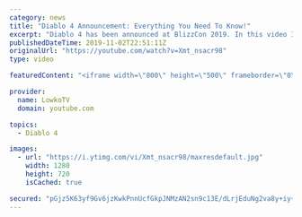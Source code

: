 ```yaml
---
category: news
title: "Diablo 4 Announcement: Everything You Need To Know!"
excerpt: "Diablo 4 has been announced at BlizzCon 2019. In this video I go over everything you need to know about this upcoming Blizzard Entertainment game."
publishedDateTime: 2019-11-02T22:51:11Z
originalUrl: "https://youtube.com/watch?v=Xmt_nsacr98"
type: video

featuredContent: "<iframe width=\"800\" height=\"500\" frameborder=\"0\" src=\"https://www.youtube.com/embed/Xmt_nsacr98\" allow=\"accelerometer; autoplay; encrypted-media; gyroscope; picture-in-picture\" allowfullscreen></iframe>"

provider:
  name: LowkoTV
  domain: youtube.com

topics:
  - Diablo 4

images:
  - url: "https://i.ytimg.com/vi/Xmt_nsacr98/maxresdefault.jpg"
    width: 1280
    height: 720
    isCached: true

secured: "pGjz5K63yf9Gv6jzKwkPnnUcfGkpJNMzAN2sn9c13E/dLrjEduNg2va8y+iy+mEPDKJovuqYjNw1qVnU2XTCQbfe+Mt441vUDoodEJ1Yd4uK09uKPm6kkV1yKH0afRaxGWLIloTCJpEsMDazB6CHL5Q+PO/B9GbLUVYo8cSmie/IVVNRV8wTBl/EgaamJuUxJ70Slh1xj495kraEw2V+eLWzVBKMHWav+PIQa7ka463SRjeUQpBhvXJmCEod/6SarOWpQdsnA2jFu5nFpdeGaVrGS9kLHUYM6DSk2Km0Vym0ckj4Jk3z1yvdTGlaN1ZAyl206N1LuiOKFSG4L0J0kc0kFv2RVLgIx3t7iUSsLUON8IF6A82WxGmcf1SWa2+TTtONn4FTxqV3/xUWTJKbbCYIIPVxKg2qiMjrXs/9oViIICipgkavB6eTz/RkwsoV;5lR92jFnW2IEBRw816mzfA=="
---
```


